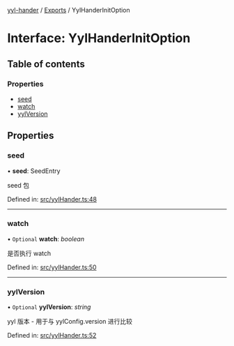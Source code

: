 [yyl-hander](../README.md) / [Exports](../modules.md) / YylHanderInitOption

# Interface: YylHanderInitOption

## Table of contents

### Properties

- [seed](yylhanderinitoption.md#seed)
- [watch](yylhanderinitoption.md#watch)
- [yylVersion](yylhanderinitoption.md#yylversion)

## Properties

### seed

• **seed**: SeedEntry

seed 包

Defined in: [src/yylHander.ts:48](https://github.com/yyl-team/yyl-hander/blob/170c63b/src/yylHander.ts#L48)

___

### watch

• `Optional` **watch**: *boolean*

是否执行 watch

Defined in: [src/yylHander.ts:50](https://github.com/yyl-team/yyl-hander/blob/170c63b/src/yylHander.ts#L50)

___

### yylVersion

• `Optional` **yylVersion**: *string*

yyl 版本 - 用于与 yylConfig.version 进行比较

Defined in: [src/yylHander.ts:52](https://github.com/yyl-team/yyl-hander/blob/170c63b/src/yylHander.ts#L52)

